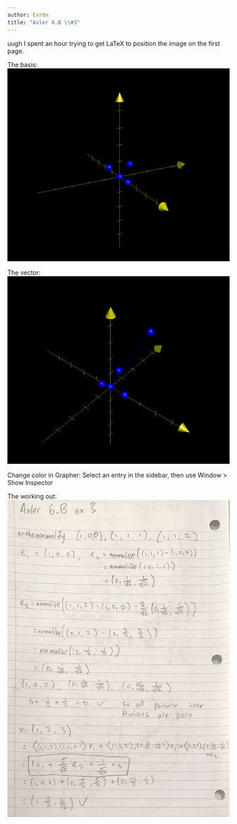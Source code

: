 ```yaml
---
author: Exr0n
title: "Axler 6.B \\#3"
---
```


uugh I spent an hour trying to get LaTeX to position the image on the
first page.

The basis: ![](KBe21math530retAxler6B3Basis.png)

The vector: ![](KBe21math530retAxler6B3Vector.png)

Change color in Grapher: Select an entry in the sidebar, then use Window
\> Show Inspector

The working out: ![](KBe21math530srcAxler6B3Supplement.png)
